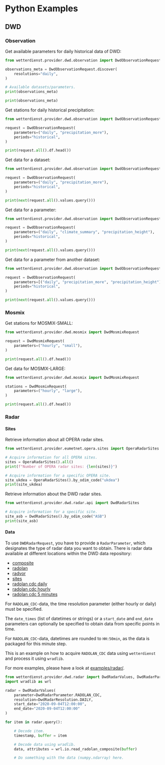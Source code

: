 # Python Examples

## DWD

### Observation

Get available parameters for daily historical data of DWD:

```python exec="on" source="above"
from wetterdienst.provider.dwd.observation import DwdObservationRequest

observations_meta = DwdObservationRequest.discover(
    resolutions="daily",
)

# Available datasets/parameters.
print(observations_meta)

print(observations_meta)
```

Get stations for daily historical precipitation:

```python exec="on" source="above"
from wetterdienst.provider.dwd.observation import DwdObservationRequest

request = DwdObservationRequest(
    parameters=("daily", "precipitation_more"),
    periods="historical",
)

print(request.all().df.head())
```

Get data for a dataset:

```python exec="on" source="above"
from wetterdienst.provider.dwd.observation import DwdObservationRequest

request = DwdObservationRequest(
    parameters=("daily", "precipitation_more"),
    periods="historical",
)

print(next(request.all().values.query()))
```

Get data for a parameter:

```python exec="on" source="above"
from wetterdienst.provider.dwd.observation import DwdObservationRequest

request = DwdObservationRequest(
    parameters=("daily", "climate_summary", "precipitation_height"),
    periods="historical",
)

print(next(request.all().values.query()))
```

Get data for a parameter from another dataset:

```python exec="on" source="above"
from wetterdienst.provider.dwd.observation import DwdObservationRequest

request = DwdObservationRequest(
    parameters=[("daily", "precipitation_more", "precipitation_height")],
    periods="historical",
)

print(next(request.all().values.query()))
```

### Mosmix

Get stations for MOSMIX-SMALL:

```python exec="on" source="above"
from wetterdienst.provider.dwd.mosmix import DwdMosmixRequest

request = DwdMosmixRequest(
    parameters=("hourly", "small"),
)

print(request.all().df.head())
```

Get data for MOSMIX-LARGE:

```python exec="on" source="above"
from wetterdienst.provider.dwd.mosmix import DwdMosmixRequest

stations = DwdMosmixRequest(
    parameters=("hourly", "large"),
)

print(request.all().df.head())
```

### Radar

#### Sites

Retrieve information about all OPERA radar sites.

```python exec="on" source="above"
from wetterdienst.provider.eumetnet.opera.sites import OperaRadarSites

# Acquire information for all OPERA sites.
sites = OperaRadarSites().all()
print(f"Number of OPERA radar sites: {len(sites)}")

# Acquire information for a specific OPERA site.
site_ukdea = OperaRadarSites().by_odim_code("ukdea")
print(site_ukdea)
```

Retrieve information about the DWD radar sites.

```python exec="on" source="above"
from wetterdienst.provider.dwd.radar.api import DwdRadarSites

# Acquire information for a specific site.
site_asb = DwdRadarSites().by_odim_code("ASB")
print(site_asb)
```

#### Data

To use ``DWDRadarRequest``, you have to provide a ``RadarParameter``,
which designates the type of radar data you want to obtain. There is
radar data available at different locations within the DWD data repository:

- [composite](https://opendata.dwd.de/weather/radar/composite/)
- [radolan](https://opendata.dwd.de/weather/radar/radolan/)
- [radvor](https://opendata.dwd.de/weather/radar/radvor/)
- [sites](https://opendata.dwd.de/weather/radar/sites/)
- [radolan cdc daily](https://opendata.dwd.de/climate_environment/CDC/grids_germany/daily/radolan/)
- [radolan cdc hourly](https://opendata.dwd.de/climate_environment/CDC/grids_germany/hourly/radolan/)
- [radolan cdc 5 minutes](https://opendata.dwd.de/climate_environment/CDC/grids_germany/5_minutes/radolan/)

For ``RADOLAN_CDC``-data, the time resolution parameter (either hourly or daily)
must be specified.

The ``date_times`` (list of datetimes or strings) or a ``start_date``
and ``end_date`` parameters can optionally be specified to obtain data
from specific points in time.

For ``RADOLAN_CDC``-data, datetimes are rounded to ``HH:50min``, as the
data is packaged for this minute step.

This is an example on how to acquire ``RADOLAN_CDC`` data using
``wetterdienst`` and process it using ``wradlib``.

For more examples, please have a look at 
[examples/radar/](https://github.com/earthobservations/wetterdienst/tree/main/examples/radar).

```python
from wetterdienst.provider.dwd.radar import DwdRadarValues, DwdRadarParameter, DwdRadarResolution
import wradlib as wrl

radar = DwdRadarValues(
    parameter=DwdRadarParameter.RADOLAN_CDC,
    resolution=DwdRadarResolution.DAILY,
    start_date="2020-09-04T12:00:00",
    end_date="2020-09-04T12:00:00"
)

for item in radar.query():

    # Decode item.
    timestamp, buffer = item

    # Decode data using wradlib.
    data, attributes = wrl.io.read_radolan_composite(buffer)

    # Do something with the data (numpy.ndarray) here.
```
